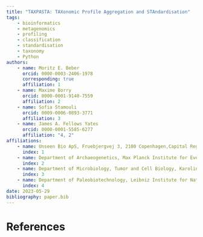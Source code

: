 ```yaml
---
title: "TAXPASTA: TAXonomic Profile Aggregation and STAndardisation"
tags:
    - bioinformatics
    - metagenomics
    - profiling
    - classification
    - standardisation
    - taxonomy
    - Python
authors:
    - name: Moritz E. Beber
      orcid: 0000-0003-2406-1978
      corresponding: true
      affiliation: 1
    - name: Maxime Borry
      orcid: 0000-0001-9140-7559
      affiliation: 2
    - name: Sofia Stamouli
      orcid: 0009-0006-0893-3771
      affiliation: 3
    - name: James A. Fellows Yates
      orcid: 0000-0001-5585-6277
      affiliation: "4, 2"
affiliations:
    - name: Unseen Bio ApS, Fruebjergvej 3, 2100 Copenhagen,Capital Region, Denmark
      index: 1
    - name: Department of Archaeogenetics, Max Planck Institute for Evolutionary Anthropology, Deutscher Platz 6, 4103 Leipzig, Saxony, Germany
      index: 2
    - name: Department of Microbiology, Tumor and Cell Biology, Karolinska Institute, Solnavägen 1, 171 77 Solna, Stockholm, Sweden
      index: 3
    - name: Department of Paleobiotechnology, Leibniz Institute for Natural Product Research and Infection Biology Hans Knöll Institute, Adolf-Reichwein-Straße 23, 7745 Jena, Thuringia, Germany
      index: 4
date: 2023-05-29
bibliography: paper.bib
---
```


# References
